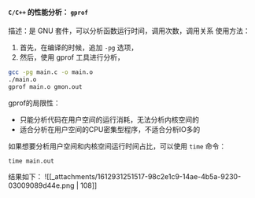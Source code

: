 
#### `C/C++` 的性能分析： `gprof` 
描述：是 GNU 套件，可以分析函数运行时间，调用次数，调用关系
使用方法：

1. 首先，在编译的时候，追加 `-pg` 选项，
2. 然后，使用 gprof 工具进行分析，
```bash
gcc -pg main.c -o main.o
./main.o
gprof main.o gmon.out
```

gprof的局限性：

- 只能分析代码在用户空间的运行消耗，无法分析内核空间的
- 适合分析在用户空间的CPU密集型程序，不适合分析IO多的

如果想要分析用户空间和内核空间运行时间占比，可以使用 `time` 命令：
```shell
time main.out
```
结果如下：
![[_attachments/1612931251517-98c2e1c9-14ae-4b5a-9230-03009089d44e.png | 108]]
